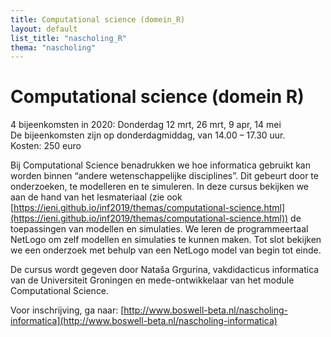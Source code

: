 ```yaml
---
title: Computational science (domein_R)
layout: default
list_title: "nascholing_R"
thema: "nascholing"
---
```


# Computational science (domein R)
4 bijeenkomsten in 2020: Donderdag 12 mrt, 26 mrt, 9 apr, 14 mei <br>
De bijeenkomsten zijn op donderdagmiddag, van 14.00 – 17.30 uur. <br>
Kosten: 250 euro

Bij Computational Science benadrukken we hoe informatica gebruikt kan worden binnen “andere wetenschappelijke disciplines”. Dit gebeurt door te onderzoeken, te modelleren en te simuleren. In deze cursus bekijken we aan de hand van het lesmateriaal (zie ook [https://ieni.github.io/inf2019/themas/computational-science.html](https://ieni.github.io/inf2019/themas/computational-science.html)) de toepassingen van modellen en simulaties. We leren de programmeertaal NetLogo om zelf modellen en simulaties te kunnen maken. Tot slot bekijken we een onderzoek met behulp van een NetLogo model van begin tot einde.

De cursus wordt gegeven door Nataša Grgurina, vakdidacticus informatica van de Universiteit Groningen en mede-ontwikkelaar van het module Computational Science.

Voor inschrijving, ga naar: [http://www.boswell-beta.nl/nascholing-informatica](http://www.boswell-beta.nl/nascholing-informatica)
